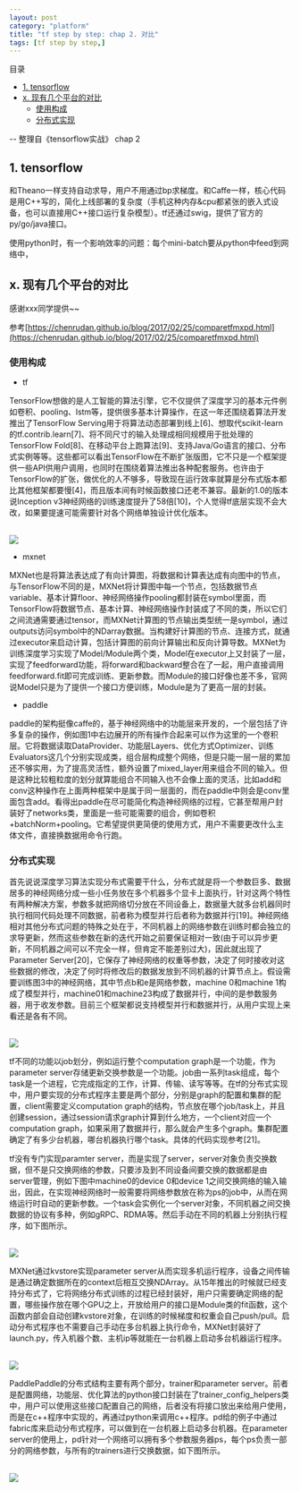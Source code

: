 ```yaml
---
layout: post
category: "platform"
title: "tf step by step: chap 2. 对比"
tags: [tf step by step,]
---
```


目录

<!-- TOC -->

- [1. tensorflow](#1-tensorflow)
- [x. 现有几个平台的对比](#x-现有几个平台的对比)
    - [使用构成](#使用构成)
    - [分布式实现](#分布式实现)

<!-- /TOC -->

-- 整理自《tensorflow实战》 chap 2

## 1. tensorflow

和Theano一样支持自动求导，用户不用通过bp求梯度。和Caffe一样，核心代码是用C++写的，简化上线部署的复杂度（手机这种内存&cpu都紧张的嵌入式设备，也可以直接用C++接口运行复杂模型）。tf还通过swig，提供了官方的py/go/java接口。

使用python时，有一个影响效率的问题：每个mini-batch要从python中feed到网络中，

## x. 现有几个平台的对比

感谢xxx同学提供~~

参考[https://chenrudan.github.io/blog/2017/02/25/comparetfmxpd.html](https://chenrudan.github.io/blog/2017/02/25/comparetfmxpd.html)

### 使用构成

+ tf

TensorFlow想做的是人工智能的算法引擎，它不仅提供了深度学习的基本元件例如卷积、pooling、lstm等，提供很多基本计算操作，在这一年还围绕着算法开发推出了TensorFlow Serving用于将算法动态部署到线上[6]、想取代scikit-learn的tf.contrib.learn[7]、将不同尺寸的输入处理成相同规模用于批处理的TensorFlow Fold[8]、在移动平台上跑算法[9]、支持Java/Go语言的接口、分布式实例等等。这些都可以看出TensorFlow在不断扩张版图，它不只是一个框架提供一些API供用户调用，也同时在围绕着算法推出各种配套服务。也许由于TensorFlow的扩张，做优化的人不够多，导致现在运行效率就算是分布式版本都比其他框架都要慢[4]，而且版本间有时候函数接口还老不兼容。最新的1.0的版本说Inception v3神经网络的训练速度提升了58倍[10]，个人觉得tf底层实现不会大改，如果要提速可能需要针对各个网络单独设计优化版本。

<html>
<br/>

<img src='../assets/compare-tf.png' style='max-height: 350px;max-width:500px'/>
<br/>

</html>

+ mxnet

MXNet也是将算法表达成了有向计算图，将数据和计算表达成有向图中的节点，与TensorFlow不同的是，MXNet将计算图中每一个节点，包括数据节点variable、基本计算floor、神经网络操作pooling都封装在symbol里面，而TensorFlow将数据节点、基本计算、神经网络操作封装成了不同的类，所以它们之间流通需要通过tensor，而MXNet计算图的节点输出类型统一是symbol，通过outputs访问symbol中的NDarray数据。当构建好计算图的节点、连接方式，就通过executor来启动计算，包括计算图的前向计算输出和反向计算导数。MXNet为训练深度学习实现了Model/Module两个类，Model在executor上又封装了一层，实现了feedforward功能，将forward和backward整合在了一起，用户直接调用feedforward.fit即可完成训练、更新参数。而Module的接口好像也差不多，官网说Model只是为了提供一个接口方便训练，Module是为了更高一层的封装。

+ paddle

paddle的架构挺像caffe的，基于神经网络中的功能层来开发的，一个层包括了许多复杂的操作，例如图1中右边展开的所有操作合起来可以作为这里的一个卷积层。它将数据读取DataProvider、功能层Layers、优化方式Optimizer、训练Evaluators这几个分别实现成类，组合层构成整个网络，但是只能一层一层的累加还不够实用，为了提高灵活性，额外设置了mixed_layer用来组合不同的输入。但是这种比较粗粒度的划分就算能组合不同输入也不会像上面的灵活，比如add和conv这种操作在上面两种框架中是属于同一层面的，而在paddle中则会是conv里面包含add。看得出paddle在尽可能简化构造神经网络的过程，它甚至帮用户封装好了networks类，里面是一些可能需要的组合，例如卷积+batchNorm+pooling。它希望提供更简便的使用方式，用户不需要更改什么主体文件，直接换数据用命令行跑。

### 分布式实现

首先说说深度学习算法实现分布式需要干什么，分布式就是将一个参数巨多、数据居多的神经网络分成一些小任务放在多个机器多个显卡上面执行，针对这两个特性有两种解决方案，参数多就把网络切分放在不同设备上，数据量大就多台机器同时执行相同代码处理不同数据，前者称为模型并行后者称为数据并行[19]。神经网络相对其他分布式问题的特殊之处在于，不同机器上的网络参数在训练时都会独立的求导更新，然而这些参数在新的迭代开始之前要保证相对一致(由于可以异步更新，不同机器之间可以不完全一样，但肯定不能差别过大)，因此就出现了Parameter Server[20]，它保存了神经网络的权重等参数，决定了何时接收对这些数据的修改，决定了何时将修改后的数据发放到不同机器的计算节点上。假设需要训练图3中的神经网络，其中节点b和e是网络参数，machine 0和machine 1构成了模型并行，machine01和machine23构成了数据并行，中间的是参数服务器，用于收发参数。目前三个框架都说支持模型并行和数据并行，从用户实现上来看还是各有不同。

<html>
<br/>

<img src='../assets/compare-distributed-1.png' style='max-height: 350px;max-width:500px'/>
<br/>

</html>

tf不同的功能以job划分，例如运行整个computation graph是一个功能，作为parameter server存储更新交换参数是一个功能。job由一系列task组成，每个task是一个进程，它完成指定的工作，计算、传输、读写等等。在tf的分布式实现中，用户要实现的分布式程序主要是两个部分，分别是graph的配置和集群的配置，client需要定义computation graph的结构，节点放在哪个job/task上，并且创建session，通过session请求graph计算到什么地方，一个client对应一个computation graph，如果采用了数据并行，那么就会产生多个graph。集群配置确定了有多少台机器，哪台机器执行哪个task。具体的代码实现参考[21]。

tf没有专门实现paramter server，而是实现了server，server对象负责交换数据，但不是只交换网络的参数，只要涉及到不同设备间要交换的数据都是由server管理，例如下图中machine0的device 0和device 1之间交换网络的输入输出，因此，在实现神经网络时一般需要将网络参数放在称为ps的job中，从而在网络运行时自动的更新参数。一个task会实例化一个server对象，不同机器之间交换数据的协议有多种，例如gRPC、RDMA等。然后手动在不同的机器上分别执行程序，如下图所示。

<html>
<br/>

<img src='../assets/compare-distributed-2.png' style='max-height: 350px;max-width:500px'/>
<br/>

</html>

MXNet通过kvstore实现parameter server从而实现多机运行程序，设备之间传输是通过确定数据所在的context后相互交换NDArray。从15年推出的时候就已经支持分布式了，它将网络分布式训练的过程已经封装好，用户只需要确定网络的配置，哪些操作放在哪个GPU之上，开放给用户的接口是Module类的fit函数，这个函数内部会自动创建kvstore对象，在训练的时候梯度和权重会自己push/pull。启动分布式程序也不需要自己手动在多台机器上执行命令，MXNet封装好了launch.py，传入机器个数、主机ip等就能在一台机器上启动多台机器运行程序。

<html>
<br/>

<img src='../assets/compare-distributed-3.png' style='max-height: 350px;max-width:500px'/>
<br/>

</html>

PaddlePaddle的分布式结构主要有两个部分，trainer和parameter server。前者是配置网络，功能层、优化算法的python接口封装在了trainer_config_helpers类中，用户可以使用这些接口配置自己的网络，后者没有将接口放出来给用户使用，而是在c++程序中实现的，再通过python来调用c++程序。pd给的例子中通过fabric库来启动分布式程序，可以做到在一台机器上启动多台机器。在parameter server的使用上，pd针对一个网络可以拥有多个参数服务器ps，每个ps负责一部分的网络参数，与所有的trainers进行交换数据，如下图所示。

<html>
<br/>

<img src='../assets/compare-distributed-4.png' style='max-height: 350px;max-width:500px'/>
<br/>

</html>

